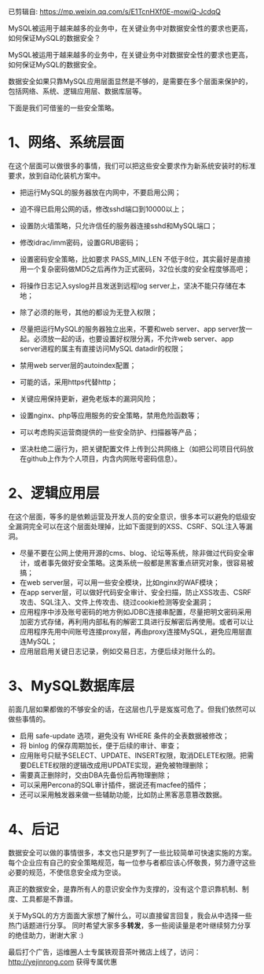 已剪辑自: https://mp.weixin.qq.com/s/E1TcnHXf0E-mowiQ-JcdqQ

MySQL被运用于越来越多的业务中，在关键业务中对数据安全性的要求也更高，如何保证MySQL的数据安全？

MySQL被运用于越来越多的业务中，在关键业务中对数据安全性的要求也更高，如何保证MySQL的数据安全。


 

数据安全如果只靠MySQL应用层面显然是不够的，是需要在多个层面来保护的，包括网络、系统、逻辑应用层、数据库层等。


 

下面是我们可借鉴的一些安全策略。

# 1、网络、系统层面

在这个层面可以做很多的事情，我们可以把这些安全要求作为新系统安装时的标准要求，放到自动化装机方案中。

- 把运行MySQL的服务器放在内网中，不要启用公网；
- 迫不得已启用公网的话，修改sshd端口到10000以上；
- 设置防火墙策略，只允许信任的服务器连接sshd和MySQL端口；
- 修改idrac/imm密码，设置GRUB密码；
- 设置密码安全策略，比如要求 PASS_MIN_LEN 不低于8位，其实最好是直接用一个复杂密码做MD5之后再作为正式密码，32位长度的安全程度够高吧；
- 将操作日志记入syslog并且发送到远程log server上，坚决不能只存储在本地；
- 除了必须的账号，其他的都设为无登入权限；
- 尽量把运行MySQL的服务器独立出来，不要和web server、app server放一起。必须放一起的话，也要设置好权限分离，不允许web server、app server进程的属主有直接访问MySQL datadir的权限；
- 禁用web server层的autoindex配置；
- 可能的话，采用https代替http；
             
- 关键应用保持更新，避免老版本的漏洞风险；
- 设置nginx、php等应用服务的安全策略，禁用危险函数等；
- 可以考虑购买运营商提供的一些安全防护、扫描器等产品；
- 坚决杜绝二逼行为，把关键配置文件上传到公共网络上（如把公司项目代码放在github上作为个人项目，内含内网账号密码信息）。
             

# 2、逻辑应用层

在这个层面，等多的是依赖运营及开发人员的安全意识，很多本可以避免的低级安全漏洞完全可以在这个层面处理掉，比如下面提到的XSS、CSRF、SQL注入等漏洞。

- 尽量不要在公网上使用开源的cms、blog、论坛等系统，除非做过代码安全审计，或者事先做好安全策略。这类系统一般都是黑客重点研究对象，很容易被搞；
- 在web server层，可以用一些安全模块，比如nginx的WAF模块；
- 在app server层，可以做好代码安全审计、安全扫描，防止XSS攻击、CSRF攻击、SQL注入、文件上传攻击、绕过cookie检测等安全漏洞；
- 应用程序中涉及账号密码的地方例如JDBC连接串配置，尽量把明文密码采用加密方式存储，再利用内部私有的解密工具进行反解密后再使用。或者可以让应用程序先用中间账号连接proxy层，再由proxy连接MySQL，避免应用层直连MySQL；
- 应用层启用关键日志记录，例如交易日志，方便后续对账什么的。
             

# 3、MySQL数据库层

前面几层如果都做的不够安全的话，在这层也几乎是岌岌可危了。但我们依然可以做些事情的。
 

- 启用 safe-update 选项，避免没有 WHERE 条件的全表数据被修改；
- 将 binlog 的保存周期加长，便于后续的审计、审查；
- 应用账号只赋予SELECT、UPDATE、INSERT权限，取消DELETE权限。把需要DELETE权限的逻辑改成用UPDATE实现，避免被物理删除；
- 需要真正删除时，交由DBA先备份后再物理删除；
- 可以采用Percona的SQL审计插件，据说还有macfee的插件；
- 还可以采用触发器来做一些辅助功能，比如防止黑客恶意篡改数据。

# 4、后记

数据安全可以做的事情很多，本文也只是罗列了一些比较简单可快速实施的方案。每个企业应有自己的安全策略规范，每一位参与者都应该心怀敬畏，努力遵守这些必要的规范，不使信息安全成为空谈。


 

真正的数据安全，是靠所有人的意识安全作为支撑的，没有这个意识靠机制、制度、工具都是不靠谱。


 


 

关于MySQL的方方面面大家想了解什么，可以直接留言回复，我会从中选择一些热门话题进行分享。 同时希望大家多多**转发**，多一些阅读量是老叶继续努力分享的绝佳助力，谢谢大家 :)
 


 

最后打个广告，运维圈人士专属铁观音茶叶微店上线了，访问：http://yejinrong.com 获得专属优惠


 